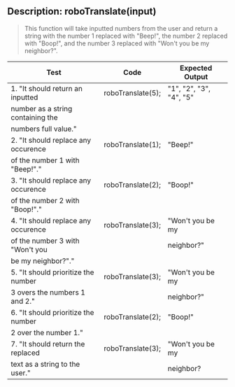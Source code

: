## Description: roboTranslate(input)
>This function will take inputted numbers from the user and return a string with the number 1 replaced with "Beep!", the number 2 replaced with "Boop!", and the number 3 replaced with "Won't you be my neighbor?".

|                Test                |        Code      |     Expected Output     |
| ---------------------------------- | -----------------| ----------------------- |
| 1. "It should return an inputted   | roboTranslate(5); | "1", "2", "3", "4", "5" |
| number as a string containing the  |                  |                         |
| numbers full value."               |                  |                         |
| 2. "It should replace any occurence| roboTranslate(1); | "Beep!"                 |
| of the number 1 with "Beep!"."     |                  |                         |
| 3. "It should replace any occurence| roboTranslate(2); | "Boop!"                 |
| of the number 2 with "Boop!"."     |                  |                         |
| 4. "It should replace any occurence| roboTranslate(3);  | "Won't you be my        |
| of the number 3 with "Won't you    |                  | neighbor?"              |
| be my neighbor?"."                 |                  |                         |
| 5. "It should prioritize the number| roboTranslate(3);| "Won't you be my        |
| 3 overs the numbers 1 and 2."      |                  | neighbor?"              |
| 6. "It should prioritize the number| roboTranslate(2); | "Boop!"                 |
| 2 over the number 1."              |                  |                         |
| 7. "It should return the replaced  | roboTranslate(3);| "Won't you be my        |
| text as a string to the user."     |                  | neighbor?               |